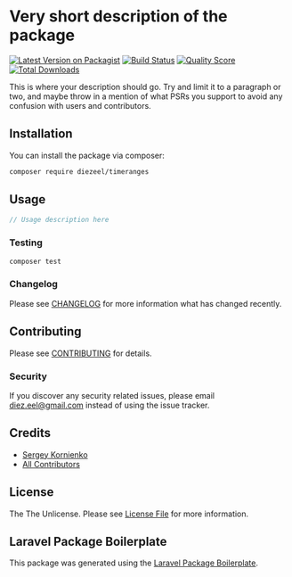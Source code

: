 # Very short description of the package

[![Latest Version on Packagist](https://img.shields.io/packagist/v/diezeel/timeranges.svg?style=flat-square)](https://packagist.org/packages/diezeel/timeranges)
[![Build Status](https://img.shields.io/travis/diezeel/timeranges/master.svg?style=flat-square)](https://travis-ci.org/diezeel/timeranges)
[![Quality Score](https://img.shields.io/scrutinizer/g/diezeel/timeranges.svg?style=flat-square)](https://scrutinizer-ci.com/g/diezeel/timeranges)
[![Total Downloads](https://img.shields.io/packagist/dt/diezeel/timeranges.svg?style=flat-square)](https://packagist.org/packages/diezeel/timeranges)

This is where your description should go. Try and limit it to a paragraph or two, and maybe throw in a mention of what PSRs you support to avoid any confusion with users and contributors.

## Installation

You can install the package via composer:

```bash
composer require diezeel/timeranges
```

## Usage

``` php
// Usage description here
```

### Testing

``` bash
composer test
```

### Changelog

Please see [CHANGELOG](CHANGELOG.md) for more information what has changed recently.

## Contributing

Please see [CONTRIBUTING](CONTRIBUTING.md) for details.

### Security

If you discover any security related issues, please email diez.eel@gmail.com instead of using the issue tracker.

## Credits

- [Sergey Kornienko](https://github.com/diezeel)
- [All Contributors](../../contributors)

## License

The The Unlicense. Please see [License File](LICENSE.md) for more information.

## Laravel Package Boilerplate

This package was generated using the [Laravel Package Boilerplate](https://laravelpackageboilerplate.com).